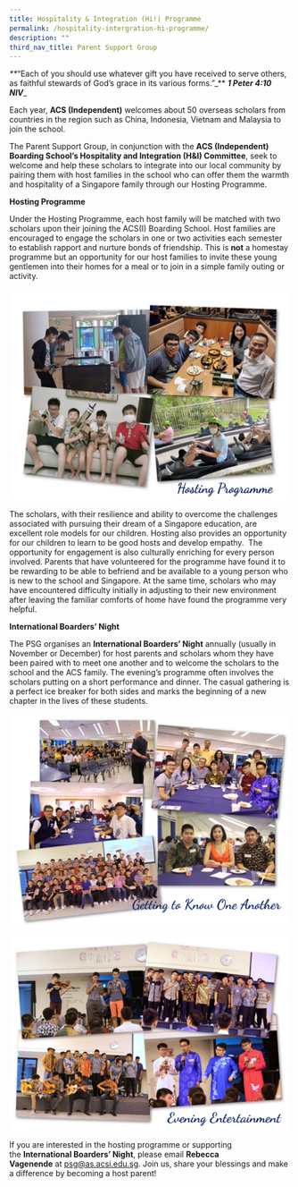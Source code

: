 ```yaml
---
title: Hospitality & Integration (Hi!) Programme
permalink: /hospitality-intergration-hi-programme/
description: ""
third_nav_title: Parent Support Group
---
```

_**_“Each of you should use whatever gift you have received to serve others, as faithful stewards of God’s grace in its various forms.”_** _**1 Peter 4:10 NIV**__

Each year, **ACS (Independent)** welcomes about 50 overseas scholars from countries in the region such as China, Indonesia, Vietnam and Malaysia to join the school.

The Parent Support Group, in conjunction with the **ACS (Independent) Boarding School’s Hospitality and Integration (H&I) Committee**, seek to welcome and help these scholars to integrate into our local community by pairing them with host families in the school who can offer them the warmth and hospitality of a Singapore family through our Hosting Programme.

**Hosting Programme**

Under the Hosting Programme, each host family will be matched with two scholars upon their joining the ACS(I) Boarding School. Host families are encouraged to engage the scholars in one or two activities each semester to establish rapport and nurture bonds of friendship. This is **not** a homestay programme but an opportunity for our host families to invite these young gentlemen into their homes for a meal or to join in a simple family outing or activity.

![](/images/Hosting-Programme-2022.jpg)

The scholars, with their resilience and ability to overcome the challenges associated with pursuing their dream of a Singapore education, are excellent role models for our children. Hosting also provides an opportunity for our children to learn to be good hosts and develop empathy.  The opportunity for engagement is also culturally enriching for every person involved. Parents that have volunteered for the programme have found it to be rewarding to be able to befriend and be available to a young person who is new to the school and Singapore. At the same time, scholars who may have encountered difficulty initially in adjusting to their new environment after leaving the familiar comforts of home have found the programme very helpful.

**International Boarders’ Night** 

The PSG organises an **International Boarders’ Night** annually (usually in November or December) for host parents and scholars whom they have been paired with to meet one another and to welcome the scholars to the school and the ACS family. The evening’s programme often involves the scholars putting on a short performance and dinner. The casual gathering is a perfect ice breaker for both sides and marks the beginning of a new chapter in the lives of these students.

![](/images/Hosting-Getting-to-Know-One-Another.png)

![](/images/Hosting-Entertainment.png)

If you are interested in the hosting programme or supporting the **International Boarders’ Night**, please email **Rebecca Vagenende** at [psg@as.acsi.edu.sg](mailto:psg@as.acsi.edu.sg). Join us, share your blessings and make a difference by becoming a host parent!